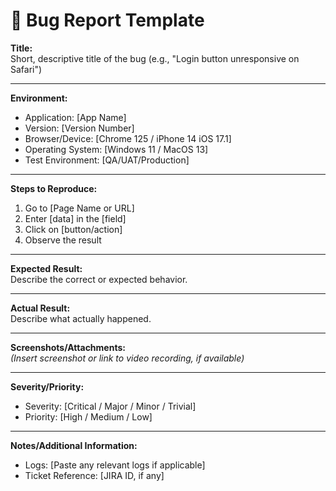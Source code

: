# 🐞 Bug Report Template

**Title:**  
Short, descriptive title of the bug (e.g., "Login button unresponsive on Safari")

---

**Environment:**  
- Application: [App Name]  
- Version: [Version Number]  
- Browser/Device: [Chrome 125 / iPhone 14 iOS 17.1]  
- Operating System: [Windows 11 / MacOS 13]  
- Test Environment: [QA/UAT/Production]

---

**Steps to Reproduce:**  
1. Go to [Page Name or URL]  
2. Enter [data] in the [field]  
3. Click on [button/action]  
4. Observe the result

---

**Expected Result:**  
Describe the correct or expected behavior.

---

**Actual Result:**  
Describe what actually happened.

---

**Screenshots/Attachments:**  
*(Insert screenshot or link to video recording, if available)*

---

**Severity/Priority:**  
- Severity: [Critical / Major / Minor / Trivial]  
- Priority: [High / Medium / Low]

---

**Notes/Additional Information:**  
- Logs: [Paste any relevant logs if applicable]  
- Ticket Reference: [JIRA ID, if any]
